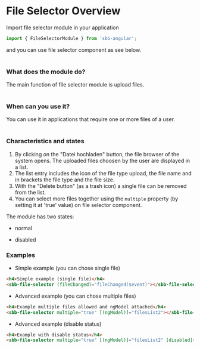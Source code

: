 # File Selector Overview

Import file selector module in your application 

```ts
import { FileSelectorModule } from 'sbb-angular';
```

and you can use file selector component as see below.
<br>
<br>

### What does the module do?

The main function of file selector module is upload files.
<br>
<br>

### When can you use it?

You can use it in applications that require one or more files of a user.
<br>
<br>

### Characteristics and states

1. By clicking on the "Datei hochladen" button, the file browser of the system opens. The uploaded files choosen by the user are displayed in a list.
2. The list entry includes the icon of the file type upload, the file name and in brackets the file type and the file size.
3. With the "Delete button" (as a trash icon) a single file can be removed from the list. 
4. You can select more files together using the ```multiple``` property (by setting it at 'true' value) on file selector component.  

The module has two states:

* normal

* disabled

### Examples

* Simple example (you can chose single file)

```html
<h4>Simple example (single file)</h4>
<sbb-file-selector (fileChanged)="fileChanged($event)"></sbb-file-selector>
```

* Advanced example (you can chose multiple files)

```html
<h4>Example multiple files allowed and ngModel attached</h4>
<sbb-file-selector multiple="true" [(ngModel)]="filesList2"></sbb-file-selector>
```

* Advanced example (disable status)

```html
<h4>Example with disable status</h4>
<sbb-file-selector multiple="true" [(ngModel)]="filesList2" [disabled]="true"></sbb-file-selector>
```
